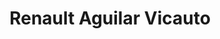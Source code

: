 ---
title: "Renault Aguilar Vicauto"
url: /aguilar-de-campoo/renault-aguilar-vicauto/
shop: coche
---